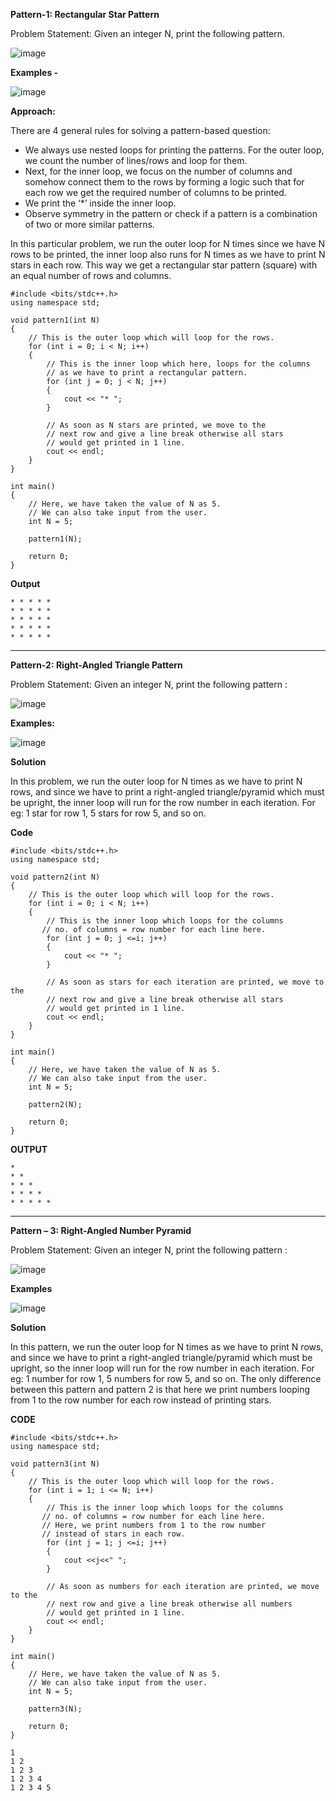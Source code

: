 **Pattern-1: Rectangular Star Pattern**

Problem Statement: Given an integer N, print the following pattern.

![image](https://github.com/itsankit07/A2Z-DSA/assets/91182445/dc44f079-e255-41c5-a724-bd91b5710851)

**Examples -**

![image](https://github.com/itsankit07/A2Z-DSA/assets/91182445/58bb24cc-13ca-4b81-9a3a-27c7c44dc280)

**Approach:**

There are 4 general rules for solving a pattern-based question: 

- We always use nested loops for printing the patterns. For the outer loop, we count the number of lines/rows and loop for them.
- Next, for the inner loop, we focus on the number of columns and somehow connect them to the rows by forming a logic such that for each row we get the required number of columns to 
  be printed.
- We print the ‘*’ inside the inner loop.
- Observe symmetry in the pattern or check if a pattern is a combination of two or more similar patterns.

In this particular problem, we run the outer loop for N times since we have N rows to be printed, the inner loop also runs for N times as we have to print N stars in each row. This way we get a rectangular star pattern (square) with an equal number of rows and columns.

```
#include <bits/stdc++.h>
using namespace std;

void pattern1(int N)
{
    // This is the outer loop which will loop for the rows.
    for (int i = 0; i < N; i++)
    {
        // This is the inner loop which here, loops for the columns
        // as we have to print a rectangular pattern.
        for (int j = 0; j < N; j++)
        {
            cout << "* ";
        }
       
        // As soon as N stars are printed, we move to the
        // next row and give a line break otherwise all stars
        // would get printed in 1 line.
        cout << endl;
    }
}

int main()
{   
    // Here, we have taken the value of N as 5.
    // We can also take input from the user.
    int N = 5;

    pattern1(N);

    return 0;
}
```


**Output**

```
* * * * *
* * * * *
* * * * *
* * * * *
* * * * *
```

----------------------------------------------------------------------------------------------------------------------------

**Pattern-2: Right-Angled Triangle Pattern**

Problem Statement: Given an integer N, print the following pattern : 

![image](https://github.com/itsankit07/A2Z-DSA/assets/91182445/ec5ffa54-c4e7-413f-ad83-2fbad2817573)

**Examples:**

![image](https://github.com/itsankit07/A2Z-DSA/assets/91182445/e95f26d1-e8fc-4972-b402-375827267ce4)

**Solution**

In this problem, we run the outer loop for N times as we have to print N rows, and since we have to print a right-angled triangle/pyramid which must be upright, the inner loop will run for the row number in each iteration. For eg: 1 star for row 1, 5 stars for row 5, and so on.

**Code**

```
#include <bits/stdc++.h>
using namespace std;

void pattern2(int N)
{
    // This is the outer loop which will loop for the rows.
    for (int i = 0; i < N; i++)
    {
        // This is the inner loop which loops for the columns
       // no. of columns = row number for each line here.
        for (int j = 0; j <=i; j++)
        {
            cout << "* ";
        }
       
        // As soon as stars for each iteration are printed, we move to the
        // next row and give a line break otherwise all stars
        // would get printed in 1 line.
        cout << endl;
    }
}

int main()
{   
    // Here, we have taken the value of N as 5.
    // We can also take input from the user.
    int N = 5;

    pattern2(N);

    return 0;
}
```
**OUTPUT**
```
* 
* * 
* * * 
* * * * 
* * * * *

```
----------------------------------------------------------------------------------------------------------------------------
**Pattern – 3: Right-Angled Number Pyramid**

Problem Statement: Given an integer N, print the following pattern : 

![image](https://github.com/itsankit07/A2Z-DSA/assets/91182445/144bcdaf-3b4c-4e55-8bd1-bf698560d074)

**Examples**

![image](https://github.com/itsankit07/A2Z-DSA/assets/91182445/9b094196-052a-4f42-8d46-c9a34b2c17f0)

**Solution**

In this pattern, we run the outer loop for N times as we have to print N rows, and since we have to print a right-angled triangle/pyramid which must be upright, so the inner loop will run for the row number in each iteration. For eg: 1 number for row 1, 5 numbers for row 5, and so on. The only difference between this pattern and pattern 2 is that here we print numbers looping from 1 to the row number for each row instead of printing stars.

**CODE**

```
#include <bits/stdc++.h>
using namespace std;

void pattern3(int N)
{
    // This is the outer loop which will loop for the rows.
    for (int i = 1; i <= N; i++)
    {
        // This is the inner loop which loops for the columns
       // no. of columns = row number for each line here.
       // Here, we print numbers from 1 to the row number
       // instead of stars in each row.
        for (int j = 1; j <=i; j++)
        {
            cout <<j<<" ";
        }
       
        // As soon as numbers for each iteration are printed, we move to the
        // next row and give a line break otherwise all numbers
        // would get printed in 1 line.
        cout << endl;
    }
}

int main()
{   
    // Here, we have taken the value of N as 5.
    // We can also take input from the user.
    int N = 5;

    pattern3(N);

    return 0;
}
```
```
1
1 2
1 2 3
1 2 3 4
1 2 3 4 5
```






